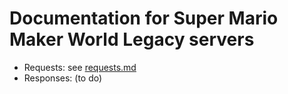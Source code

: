 # Documentation for Super Mario Maker World Legacy servers

- Requests: see [requests.md](https://github.com/Jotalea/smmcl-servers/blob/main/docs%2Frequests.md)
- Responses: (to do)